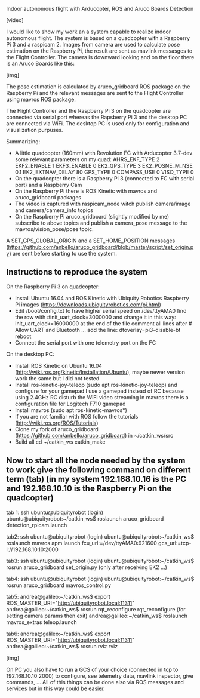 Indoor autonomous flight with Arducopter, ROS and Aruco Boards Detection

[video]

I would like to show my work an a system capable to realize indoor autonomous flight.
The system is based on a quadcopter with a Raspberry Pi 3 and a raspicam 2. Images from camera are used to calculate pose estimation on the Raspberry Pi, the result are sent as mavlink messasges to the Flight Controller.
The camera is downward looking and on the floor there is an Aruco Boards like this:

[img]

The pose estimation is calculated by aruco_gridboard ROS package on the Raspberry Pi and the relevant messages are sent to the Flight Controller using mavros ROS package.

The Flight Controller and the Raspberry Pi 3 on the quadcopter are connected via serial port whereas the Rapsberry Pi 3 and the desktop PC are connected via WiFi. The desktop PC is used only for configuration and visualization purpuses.

Summarizing:
 - A little quadcopter (160mm) with Revolution FC with Arducopter 3.7-dev
	some relevant parameters on my quad:
	AHRS_EKF_TYPE 2
	EKF2_ENABLE 1
	EKF3_ENABLE 0
	EK2_GPS_TYPE 3
	EK2_POSNE_M_NSE 0.1
	EK2_EXTNAV_DELAY 80
	GPS_TYPE 0
	COMPASS_USE 0
	VISO_TYPE 0
 - On the quadcopter there is a Raspberry Pi 3 (connected to FC with serial port) and a Raspberry Cam
 - On the Raspberry Pi there is ROS Kinetic with mavros and aruco_gridboard packages
 - The video is captured with raspicam_node witch publish camera/image and camera/camera_info topics
 - On the Raspberry Pi aruco_gridboard (slightly modified by me) subscribe to above topics and publish a camera_pose message to the mavros/vision_pose/pose topic.

A SET_GPS_GLOBAL_ORIGIN and a SET_HOME_POSITION messages (https://github.com/anbello/aruco_gridboard/blob/master/script/set_origin.py) are sent before starting to use the system.

Instructions to reproduce the system
----------------------------------------
On the Raspberry Pi 3 on quadcopter:
- Install Ubuntu 16.04 and ROS Kinetic with Ubiquity Robotics Raspberry Pi images (https://downloads.ubiquityrobotics.com/pi.html)
- Edit /boot/config.txt to have higher serial speed on /dev/ttyAMA0
	find the row with #init_uart_clock=3000000 and change it in this way: init_uart_clock=16000000
	at the end of the file comment all lines after # Allow UART and Bluetooth ...
	add the line: dtoverlay=pi3-disable-bt
	reboot
- Connect the serial port with one telemetry port on the FC

On the desktop PC:
- Install ROS Kinetic on Ubuntu 16.04 (http://wiki.ros.org/kinetic/Installation/Ubuntu), maybe newer version work the same but I did not tested
- Install ros-kinetic-joy-teleop (sudo apt ros-kinetic-joy-teleop) and configure for your gamepad
	I use a gamepad instead of RC because using 2.4GHz RC disturb the WiFi video streaming
	In mavros there is a configuration file for Logitech F710 gamepad
- Install mavros (sudo apt ros-kinetic-mavros*)
- If you are not familiar with ROS follow the tutorials (http://wiki.ros.org/ROS/Tutorials)
- Clone my fork of aruco_gridboard (https://github.com/anbello/aruco_gridboard) in ~/catkin_ws/src
- Build all
	cd ~/catkin_ws
	catkin_make

Now to start all the node needed by the system to work give the following command on different term (tab)
(in my system 192.168.10.16 is the PC and 192.168.10.10 is the Raspberry Pi on the quadcopter)
---------------------------------------
tab 1:
ssh ubuntu@ubiquityrobot
(login)
ubuntu@ubiquityrobot:~/catkin_ws$ roslaunch aruco_gridboard detection_rpicam.launch

tab2:
ssh ubuntu@ubiquityrobot
(login)
ubuntu@ubiquityrobot:~/catkin_ws$ roslaunch mavros apm.launch fcu_url:=/dev/ttyAMA0:921600 gcs_url:=tcp-l://192.168.10.10:2000

tab3:
ssh ubuntu@ubiquityrobot
(login)
ubuntu@ubiquityrobot:~/catkin_ws$ rosrun aruco_gridboard set_origin.py (only after receiving EK2 ...)

tab4:
ssh ubuntu@ubiquityrobot
(login)
ubuntu@ubiquityrobot:~/catkin_ws$ rosrun aruco_gridboard mavros_control.py 

tab5:
andrea@galileo:~/catkin_ws$ export ROS_MASTER_URI="http://ubiquityrobot.local:11311"
andrea@galileo:~/catkin_ws$ rosrun rqt_reconfigure rqt_reconfigure (for setting camera params then exit)
andrea@galileo:~/catkin_ws$ roslaunch mavros_extras teleop.launch

tab6:
andrea@galileo:~/catkin_ws$ export ROS_MASTER_URI="http://ubiquityrobot.local:11311"
andrea@galileo:~/catkin_ws$ rosrun rviz rviz

[img]

On PC you also have to run a GCS of your choice (connected in tcp to 192.168.10.10:2000) to configure, see telemetry data, mavlink inspector, give commands, ...
All of this things can be done also via ROS messages and services but in this way could be easier.
